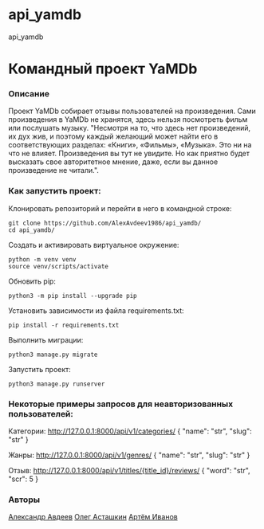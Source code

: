 # api_yamdb
api_yamdb
# Командный проект YaMDb
### Описание
Проект YaMDb собирает отзывы пользователей на произведения. Сами произведения в YaMDb не хранятся, здесь нельзя посмотреть фильм или послушать музыку.
"Несмотря на то, что здесь нет произведений, их дух жив, и поэтому каждый желающий может найти его в соответствующих разделах: «Книги», «Фильмы», «Музыка». Это ни на что не влияет. Произведения вы тут не увидите. Но как приятно будет высказать свое авторитетное мнение, даже, если вы данное произведение не читали.".

### Как запустить проект:
Клонировать репозиторий и перейти в него в командной строке:
```
git clone https://github.com/AlexAvdeev1986/api_yamdb/
cd api_yamdb/
```
Cоздать и активировать виртуальное окружение:
```
python -m venv venv
source venv/scripts/activate
```
Обновить pip:
```
python3 -m pip install --upgrade pip
```
Установить зависимости из файла requirements.txt:
```
pip install -r requirements.txt
```
Выполнить миграции:
```
python3 manage.py migrate
```
Запустить проект:
```
python3 manage.py runserver
```

### Некоторые примеры запросов для неавторизованных пользователей:

Категории:
http://127.0.0.1:8000/api/v1/categories/
{
"name": "str",
"slug": "str"
}

Жанры:
http://127.0.0.1:8000/api/v1/genres/
{
"name": "str",
"slug": "str"
}

Отзыв:
http://127.0.0.1:8000/api/v1/titles/{title_id}/reviews/
{
"word": "str",
"scr": 5
}

### Авторы
[Александр Авдеев](https://github.com/AlexAvdeev1986/)
[Олег Асташкин](https://github.com/Olegsnap)
[Артём Иванов](https://github.com/ArtemIvCyber/)
